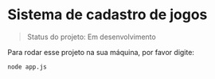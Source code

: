 # Sistema de cadastro de jogos

> Status do projeto: Em desenvolvimento

Para rodar esse projeto na sua máquina, por favor digite:

```
node app.js
``` 
